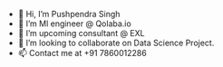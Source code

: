 - 👋 Hi, I’m Pushpendra Singh
- 👀 I’m Ml engineer @ Qolaba.io
- 🌱 I’m upcoming consultant @ EXL
- 💞️ I’m looking to collaborate on Data Science Project.
- 📫 Contact me at +91 7860012286

<!---
pushpendra910/pushpendra910 is a ✨ special ✨ repository because its `README.md` (this file) appears on your GitHub profile.
You can click the Preview link to take a look at your changes.
--->
